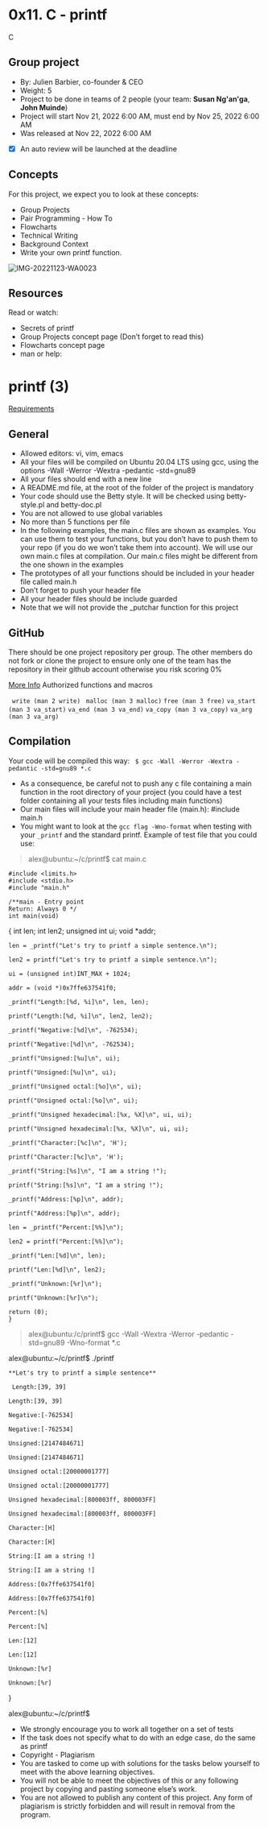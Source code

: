 # 0x11. C - printf
C
## Group project
- By: Julien Barbier, co-founder & CEO
- Weight: 5
- Project to be done in teams of 2 people (your team: **Susan Ng'an'ga**, **John Muinde**)
- Project will start Nov 21, 2022 6:00 AM, must end by Nov 25, 2022 6:00 AM
- Was released at Nov 22, 2022 6:00 AM
- [x] An auto review will be launched at the deadline
 
## Concepts
For this project, we expect you to look at these concepts:

- Group Projects
- Pair Programming - How To
- Flowcharts
- Technical Writing
- Background Context
- Write your own printf function.

![IMG-20221123-WA0023](image.jpg)

## Resources
Read or watch:

- Secrets of printf
- Group Projects concept page (Don’t forget to read this)
- Flowcharts concept page
- man or help:

# printf (3)

<u>Requirements</u>

## General
- Allowed editors: vi, vim, emacs
- All your files will be compiled on Ubuntu 20.04 LTS using gcc, using the options -Wall -Werror -Wextra -pedantic -std=gnu89
- All your files should end with a new line
- A README.md file, at the root of the folder of the project is mandatory
- Your code should use the Betty style. It will be checked using betty-style.pl and betty-doc.pl
- You are not allowed to use global variables
- No more than 5 functions per file
- In the following examples, the main.c files are shown as examples. You can use them to test your functions, but you don’t have to push them to your repo (if you do we won’t take them into account). We will use our own main.c files at compilation. Our main.c files might be different from the one shown in the examples
- The prototypes of all your functions should be included in your header file called main.h
- Don’t forget to push your header file
- All your header files should be include guarded
- Note that we will not provide the _putchar function for this project

## GitHub

There should be one project repository per group. The other members do not fork or clone the project to ensure only one of the team has the repository in their github account otherwise you risk scoring 0%

<u>More Info</u>
Authorized functions and macros

` write (man 2 write)` 
` malloc (man 3 malloc)`
`free (man 3 free)`
`va_start (man 3 va_start)`
`va_end (man 3 va_end)`
`va_copy (man 3 va_copy)`
`va_arg (man 3 va_arg)`

## Compilation
Your code will be compiled this way:
` $ gcc -Wall -Werror -Wextra -pedantic -std=gnu89 *.c`

- As a consequence, be careful not to push any c file containing a main function in the root directory of your project (you could have a test folder containing all your tests files including main functions)
- Our main files will include your main header file (main.h): #include main.h
- You might want to look at the `gcc flag -Wno-format` when testing with your `_printf` and the standard printf. Example of test file that you could use:

> alex@ubuntu:~/c/printf$ cat main.c

    #include <limits.h>
    #include <stdio.h>
    #include "main.h"

    /**main - Entry point 
    Return: Always 0 */
    int main(void)
{
    int len;
    int len2;
    unsigned int ui;
    void *addr; 

    len = _printf("Let's try to printf a simple sentence.\n");
    
    len2 = printf("Let's try to printf a simple sentence.\n");
    
    ui = (unsigned int)INT_MAX + 1024;
    
    addr = (void *)0x7ffe637541f0;
    
    _printf("Length:[%d, %i]\n", len, len);
    
    printf("Length:[%d, %i]\n", len2, len2);
    
    _printf("Negative:[%d]\n", -762534);
    
    printf("Negative:[%d]\n", -762534);
    
    _printf("Unsigned:[%u]\n", ui);
    
    printf("Unsigned:[%u]\n", ui);
    
    _printf("Unsigned octal:[%o]\n", ui);
    
    printf("Unsigned octal:[%o]\n", ui);
    
    _printf("Unsigned hexadecimal:[%x, %X]\n", ui, ui);
    
    printf("Unsigned hexadecimal:[%x, %X]\n", ui, ui);
    
    _printf("Character:[%c]\n", 'H');
    
    printf("Character:[%c]\n", 'H');
    
    _printf("String:[%s]\n", "I am a string !");
    
    printf("String:[%s]\n", "I am a string !");
    
    _printf("Address:[%p]\n", addr);
    
    printf("Address:[%p]\n", addr);
    
    len = _printf("Percent:[%%]\n");
    
    len2 = printf("Percent:[%%]\n");
    
    _printf("Len:[%d]\n", len);
    
    printf("Len:[%d]\n", len2);
    
    _printf("Unknown:[%r]\n");
    
    printf("Unknown:[%r]\n");
    
    return (0);
    }
    
> alex@ubuntu:/c/printf$ gcc -Wall -Wextra -Werror -pedantic -std=gnu89 -Wno-format *.c

alex@ubuntu:~/c/printf$ ./printf

    **Let's try to printf a simple sentence**

     Length:[39, 39]

    Length:[39, 39]

    Negative:[-762534]

    Negative:[-762534]

    Unsigned:[2147484671]

    Unsigned:[2147484671]

    Unsigned octal:[20000001777]

    Unsigned octal:[20000001777]

    Unsigned hexadecimal:[800003ff, 800003FF]

    Unsigned hexadecimal:[800003ff, 800003FF]

    Character:[H]

    Character:[H]

    String:[I am a string !]

    String:[I am a string !]

    Address:[0x7ffe637541f0]
 
    Address:[0x7ffe637541f0]

    Percent:[%]

    Percent:[%]

    Len:[12]

    Len:[12]

    Unknown:[%r]

    Unknown:[%r]
}

alex@ubuntu:~/c/printf$ 


- We strongly encourage you to work all together on a set of tests
- If the task does not specify what to do with an edge case, do the same as printf
- Copyright - Plagiarism
- You are tasked to come up with solutions for the tasks below yourself to meet with the above learning objectives.
- You will not be able to meet the objectives of this or any following project by copying and pasting someone else’s work.
- You are not allowed to publish any content of this project.
Any form of plagiarism is strictly forbidden and will result in removal from the program.
